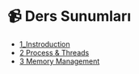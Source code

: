# 📹 Ders Sunumları

<!--YPackage.YGitbookIntegration-tarafından-otomatik-oluşturulmuştur-->

- [1_Instroduction](1_Instroduction.pdf)
- [2 Process & Threads](2%20Process%20%26%20Threads.pdf)
- [3 Memory Management](3%20Memory%20Management.pdf)

<!--YPackage.YGitbookIntegration-tarafından-otomatik-oluşturulmuştur-->
